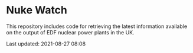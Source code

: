 # Nuke Watch

This repository includes code for retrieving the latest information available on the output of EDF nuclear power plants in the UK.

Last updated: 2021-08-27 08:08